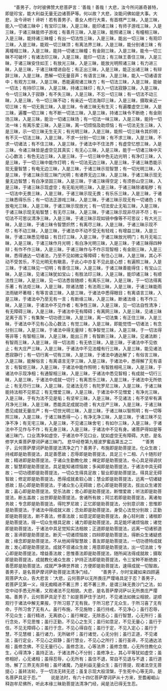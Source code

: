 <!-- { "loadSidebar": true } -->
　　“善男子，尔时彼佛赞大悲菩萨言：‘善哉！善哉！大悲，汝今所问甚奇甚特，即是珍宝，能大利益无量无边诸菩萨等。何以故？大悲，汝能问佛如是大事。大悲，汝今谛听！谛听！若有善男子、善女人修行大乘，有首楞严三昧，入是三昧，能入一切诸三昧中；有宝印三昧，入是三昧，能印诸三昧；有师子游戏三昧，入是三昧，于诸三昧能师子游戏；有善月三昧，入是三昧，能照诸三昧；有幢相三昧，入是三昧，能持诸三昧幢；有出一切法性三昧，入是三昧，能出一切三昧；有观印三昧，入是三昧，能观一切三昧顶；有离法界三昧，入是三昧，能分别诸三昧；有离幢相三昧，入是三昧，能持一切诸三昧幢；有金刚三昧，入是三昧，能令一切三昧不可破坏；有诸法印三昧，入是三昧，能印一切法；有三昧王善住三昧，入是三昧，于诸三昧安住如王；有放光三昧，入是三昧，能放光明照诸三昧；有力进三昧，入是三昧，于诸三昧增进自在；有正出三昧，入是三昧，能正出诸三昧；有辩辞三昧，入是三昧，悉解一切无量音声；有语言三昧，入是三昧，能入一切诸语言中；有观方三昧，入是三昧，悉能遍观诸三昧方；有一切法三昧，入是三昧，能破一切法；有持印三昧，入是三昧，持诸三昧印；有入一切法寂静三昧，入是三昧，令一切三昧入于寂静；有不失三昧，入是三昧，不忘一切三昧；有一切法不动三昧，入是三昧，令一切三昧不动；有亲近一切法海印三昧，入是三昧，摄取亲近一切三昧；有一切无我三昧，入是三昧，令诸三昧无有生灭；有遍覆虚空三昧，入是三昧，遍覆一切三昧；有不断一切法三昧，入是三昧，持诸三昧令不断绝；有金刚场三昧，入是三昧，能治一切诸三昧场；有一切法一味三昧，入是三昧，能持一切法一味；有离乐爱三昧，入是三昧，离一切烦恼及助烦恼；有一切法无生三昧，入是三昧，示一切三昧无生无灭；有光明三昧，入是三昧，能照一切三昧令其炽明；有不灭一切法三昧，入是三昧，不求一分别一切三昧；有不求三昧，入是三昧，不求一切诸法；有不住三昧，入是三昧，于诸法中不住法界；有虚空忆想三昧，入是三昧，令诸三昧皆是虚空见其真实；有无心三昧，入是三昧，能于一切诸三昧中灭心心数法；有色无边三昧，入是三昧，于一切三昧中色无边光明；有净灯三昧，入是三昧，于一切三昧中能作灯明；有一切法无边三昧，入是三昧，于诸三昧悉能示现无量智慧；有电无边三昧，入是三昧，于诸三昧示现智慧；有一切光明三昧，入是三昧，于诸三昧示现三昧门光明；有诸界无边三昧，入是三昧，于诸三昧示现无量无边智慧；有白净坚固三昧，入是三昧，于诸三昧得空定；有须弥山空三昧，入是三昧，于诸三昧示现虚空；有无垢光明三昧，入是三昧，于诸三昧除诸垢秽；有一切法中无畏三昧，入是三昧，于诸三昧示现无畏；有乐乐三昧，入是三昧，于诸三昧悉得乐乐；有一切法正游戏三昧，入是三昧，于诸三昧示现无有一切诸色；有放电光三昧，入是三昧，于诸三昧示现放光；有一切法安止无垢三昧，入是三昧，于诸三昧示现无垢智慧；有无尽三昧，入是三昧，于诸三昧示现非尽非不尽；有一切法不可思议清净三昧，入是三昧，于诸三昧示现如镜中像等不可思议；有大光三昧，入是三昧，于诸三昧令智慧炽然；有离尽三昧，入是三昧，于诸三昧示现不尽；有不动三昧，入是三昧，于诸法中不动不受无有轻戏；有增益三昧，入是三昧，于诸三昧悉见增益；有日灯三昧，入是三昧，于诸三昧放光明门；有月无垢三昧，入是三昧，于诸三昧作月光明；有白净光明三昧，入是三昧，于诸三昧得四种辩；有作不作三昧，入是三昧，于诸三昧作与不作示现智相；有金刚三昧，入是三昧，悉得通达一切诸法，乃至不见如微尘等障碍；有住心三昧，入是三昧，其心不动不受苦乐，不见光明无有瞋恚，于此心中亦复不见此是心想；有遍照三昧，入是三昧，于诸三昧见一切明；有善住三昧，入是三昧，于诸三昧善能得住；有宝山三昧，入是三昧，见诸三昧犹如宝山；有胜法印三昧，入是三昧，能印诸三昧；有顺法性三昧，入是三昧，见一切法悉皆随顺；有离乐三昧，入是三昧，于一切法得离乐著；有法炬三昧，入是三昧，除诸法闇；有法雨三昧，入是三昧，于诸三昧能雨法雨破坏著相；有等言语三昧，入是三昧，于诸法中悉得眼目；有离语言三昧，入是三昧，于诸法中乃至无有一言；有断缘三昧，入是三昧，断诸法缘；有不作三昧，入是三昧，于诸法中不见作者；有净性三昧，入是三昧，见一切法自性清净；有无障碍三昧，入是三昧，于诸法中无有障碍；有离网三昧，入是三昧，见诸三昧足离于高下；有集聚一切功德三昧，入是三昧，离一切法集；有正住三昧，入是三昧，于诸法中不见有心及心数法；有觉三昧，入是三昧，即能觉悟一切诸法；有念分别三昧，入是三昧，于诸法中得无量辩；有净智觉三昧，入是三昧，于一切法得等非等；有智相三昧，入是三昧，能出三界；有智断三昧，入是三昧，见诸法断；有智雨三昧，入是三昧，得一切法雨；有无依三昧，入是三昧，于诸法中不见依止；有大庄严三昧，入是三昧，于诸法中不见法幢有行三昧，入是三昧，能见诸法悉寂静行；有一切行离一切有三昧，入是三昧，于诸法中通达解了；有俗言三昧，入是三昧，能解俗言；有离语言无字三昧，入是三昧，于诸法中，悉得解了无有语言；有智炬三昧，入是三昧，于诸法中能作照明；有智胜相吼三昧，入是三昧，于诸法中示现净相；有通智相三昧，入是三昧，于诸法中悉见智相；有成就一切行三昧，入是三昧，于诸法中成就一切行；有离苦乐三昧，入是三昧，于诸法中无所依止；有无尽行三昧，入是三昧，见诸法无尽；有陀罗尼三昧，入是三昧，于诸三昧能持法相不见邪正；有无憎爱三昧，入是三昧，于诸法中不见憎爱；有净光三昧，入是三昧，于有为法不见是垢；有坚牢三昧，入是三昧，不见诸法；有不坚牢有满月净光三昧，入是三昧，悉能具足成就功德；有大庄严三昧，入是三昧，于诸三昧悉见成就无量庄严；有一切世光明三昧，入是三昧，于诸三昧以智照明；有一切等照三昧，入是三昧，于诸三昧悉得一心；有净无净三昧，入是三昧，于诸三昧不见净不净；有无宅三昧，入是三昧，不见诸三昧舍宅；有如尔三昧，入是三昧，于诸法中不见作与不作；有无身三昧，入是三昧，于诸法中不见有身。诸菩萨得如是等诸三昧门，口业清净如虚空，于诸法中不见口业，犹如虚空无有障碍。大悲，是名修学大乘菩萨摩诃萨诸三昧门。
悲华经卷第九檀波罗蜜品第五之二
　　“‘善男子，云何菩萨摩诃萨助菩提法清净之门？善男子，布施即是助菩提法，化众生故；持戒即是助菩提法，具足善愿故；忍辱即是助菩提法，具足三十二相、八十随形好故；精进即是助菩提法，于诸众生勤教化故；禅定即是助菩提法，令心具足得调伏故；智慧即是助菩提法，具足能知诸烦恼故；多闻即是助菩提法，于诸法中具无碍故；一切功德即是助菩提法，一切众生得具足故；智业即是助菩提法，得具足无碍智故；修定即是助菩提法，悉得成就柔软心故；慧业即是助菩提法，远离一切诸疑惑故；慈心即是助菩提法，于诸众生心无碍故；悲心即是助菩提法，拔出众生诸苦故；喜心即是助菩提法，受乐法故；舍心即是助菩提法，断憎爱故；听法即是助菩提法，断五盖故；出世即是助菩提法，舍诸所有故；阿兰若即是助菩提法，离诸匆务故；专念即是助菩提法，得陀罗尼故；正忆即是助菩提法，分别意识故；思惟即是助菩提法，于诸法中得成就义故；念处即是助菩提法，身受心法觉分别故；正勤即是助菩提法，断不善法，修善法故；如意足即是助菩提法，身心轻利故；诸根即是助菩提法，得一切众生根具足故；诸力即是助菩提法，具足能坏诸烦恼故；诸觉即是助菩提法，于诸法中具足觉知实法相故；正道即是助菩提法，远离一切诸邪道故；圣谛即是助菩提法，断灭一切诸烦恼故；四辩即是助菩提法，得断众生诸疑惑故；缘念即是助菩提法，不从他闻得智慧故；善友即是助菩提法，一切功德特成就故；发心即是助菩提法，成就不诳诸众生故；用意即是助菩提法，出一切法故；专心即是助菩提法，增益善法故；思惟善法即是助菩提法，随所闻法得成就故；摄取即是助菩提法，成就教化诸众生故；护持正法即是助菩提法，令三宝种不断绝故；善愿即是助菩提法，成就严净佛世界故；方便即是助菩提法，速得成就一切智故。善男子，是名菩萨摩诃萨助菩提法清净门经。’
　　“善男子，尔时宝藏如来四顾遍观菩萨大众，告大悲言：‘大悲，云何菩萨以无所畏庄严璎珞具足于忍？善男子，若菩萨见第一义，得无痴精进不著三界；若不著三界，是谓三昧无畏沙门之法，如空中动手悉无所著，又观诸法不见相貌。大悲，是名菩萨摩诃萨以无所畏庄严璎珞。善男子，云何菩萨具足于忍？如是菩萨住于法时，不见诸法如微尘相貌，逆顺观行于诸法中解无果报，于所习慈了无有我，于所习悲了无众生，于所习喜了无有命，于所习舍了无有人。虽行布施，不见施物；虽行持戒，不见净心；虽行忍辱，不见众生；虽行精进，无离欲心；虽行禅定，无除恶心；虽行智慧，心无所行；虽行念处，不见思惟；虽行正勤，不见心之生灭；虽行如意足，不见无量心；虽行于信，不见无障碍心；虽行于念，不见心得自在；虽行于定，不见入定心；虽行于慧，不见慧根；虽行诸力，无所破坏；虽行诸觉，心无分别；虽行正道，不见诸法；虽行定业，不见心之寂静；虽行慧业，不见心之所行；虽行圣谛，不见通达法相；虽修念佛，不见无量行心，虽修念法，心等法界；虽修念僧，心无所住教化众生，心得清净；虽持正法，于诸法界心不分别；虽修净土，其心平等犹如虚空；虽修相好，心无诸相；虽得忍辱，心无所有；虽住不退，常自不见退与不退；虽行道场，解了三界无有异相；虽坏诸魔，乃是利益无量众生；虽行菩提，观诸法空无菩提心；虽转法轮，于一切法无转无还；虽复示现大般涅槃，于生死中心等无异。是名菩萨具足于忍。’”
　　说是法时，有六十四亿菩萨摩诃萨从十方来，至耆阇崛山释迦牟尼佛所，听此本缘三昧助菩提法清净门经，闻是法已得无生忍。

